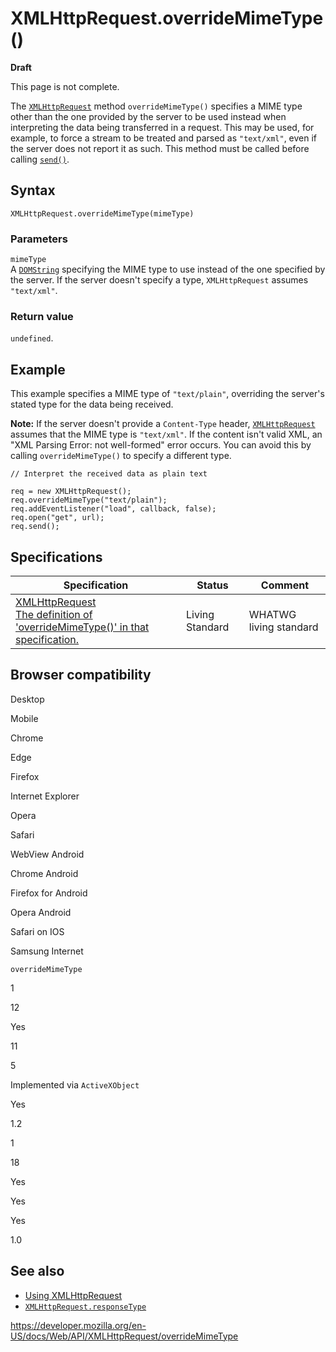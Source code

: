 XMLHttpRequest.overrideMimeType()
=================================

**Draft**

This page is not complete.

The [`XMLHttpRequest`](../xmlhttprequest) method `overrideMimeType()` specifies a MIME type other than the one provided by the server to be used instead when interpreting the data being transferred in a request. This may be used, for example, to force a stream to be treated and parsed as `"text/xml"`, even if the server does not report it as such. This method must be called before calling [`send()`](send).

Syntax
------

    XMLHttpRequest.overrideMimeType(mimeType)

### Parameters

`mimeType`  
A [`DOMString`](../domstring) specifying the MIME type to use instead of the one specified by the server. If the server doesn't specify a type, `XMLHttpRequest` assumes `"text/xml"`.

### Return value

`undefined`.

Example
-------

This example specifies a MIME type of `"text/plain"`, overriding the server's stated type for the data being received.

**Note:** If the server doesn't provide a `Content-Type` header, [`XMLHttpRequest`](../xmlhttprequest) assumes that the MIME type is `"text/xml"`. If the content isn't valid XML, an "XML Parsing Error: not well-formed" error occurs. You can avoid this by calling `overrideMimeType()` to specify a different type.

    // Interpret the received data as plain text

    req = new XMLHttpRequest();
    req.overrideMimeType("text/plain");
    req.addEventListener("load", callback, false);
    req.open("get", url);
    req.send();

Specifications
--------------

<table><thead><tr class="header"><th>Specification</th><th>Status</th><th>Comment</th></tr></thead><tbody><tr class="odd"><td><a href="https://xhr.spec.whatwg.org/#the-overridemimetype()-method">XMLHttpRequest<br />
<span class="small">The definition of 'overrideMimeType()' in that specification.</span></a></td><td><span class="spec-living">Living Standard</span></td><td>WHATWG living standard</td></tr></tbody></table>

Browser compatibility
---------------------

Desktop

Mobile

Chrome

Edge

Firefox

Internet Explorer

Opera

Safari

WebView Android

Chrome Android

Firefox for Android

Opera Android

Safari on IOS

Samsung Internet

`overrideMimeType`

1

12

Yes

11

5

Implemented via `ActiveXObject`

Yes

1.2

1

18

Yes

Yes

Yes

1.0

See also
--------

-   [Using XMLHttpRequest](using_xmlhttprequest)
-   [`XMLHttpRequest.responseType`](responsetype)

<a href="https://developer.mozilla.org/en-US/docs/Web/API/XMLHttpRequest/overrideMimeType" class="_attribution-link">https://developer.mozilla.org/en-US/docs/Web/API/XMLHttpRequest/overrideMimeType</a>
